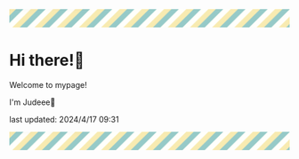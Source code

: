 <!-- Header image -->
<img src="./pokemon/pokemon_27.png" width="1000">

# Hi there!👋

Welcome to mypage!

I'm Judeee🐷

last updated: 2024/4/17 09:31

<!-- Footer image -->
<img src="./pokemon/pokemon_27.png" width="1000">
